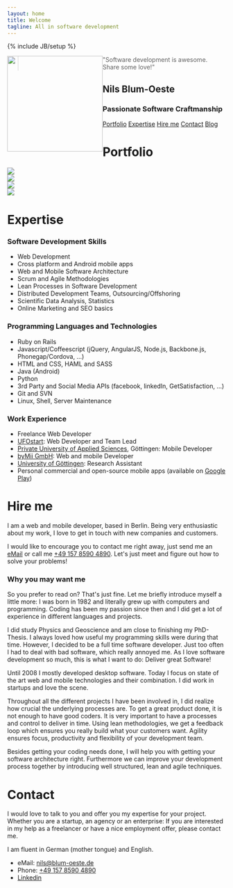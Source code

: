 ```yaml
---
layout: home
title: Welcome
tagline: All in software development
---
```

{% include JB/setup %}

<img src="/assets/images/portrait_bw.png"
style="width:auto;height:220px;float:left;"/>
> "Software development is awesome. Share some love!"
## Nils Blum-Oeste
### Passionate Software Craftmanship

<div class='nav'>
<a href='#portfolio'>Portfolio</a>
<a href='#expertise'>Expertise</a>
<a href='#hire_me'>Hire me</a>
<a href='#contact'>Contact</a>
<a href='/blog'>Blog</a>
</div>

# Portfolio

<div id='portfolio-images'>
  <div class='img-container'>
    <img src="/assets/images/home/UFOstart.png"/>
  </div>
  <div class='img-container'>
    <img src="/assets/images/home/byMii.png"/>
  </div>
  <div class='img-container'>
    <img src="/assets/images/home/TestAutoren.png"/>
  </div>
  <div class='img-container'>
    <img src="/assets/images/home/PomodoroEasy.png"/>
  </div>
</div>

<div class='clearfix'>
</div>

# Expertise
### Software Development Skills
- Web Development
- Cross platform and Android mobile apps
- Web and Mobile Software Architecture
- Scrum and Agile Methodologies
- Lean Processes in Software Development
- Distributed Development Teams, Outsourcing/Offshoring
- Scientific Data Analysis, Statistics
- Online Marketing and SEO basics

### Programming Languages and Technologies
- Ruby on Rails
- Javascript/Coffeescript (jQuery, AngularJS, Node.js, Backbone.js, Phonegap/Cordova,
  ...)
- HTML and CSS, HAML and SASS
- Java (Android)
- Python
- 3rd Party and Social Media APIs (facebook, linkedIn, GetSatisfaction,
  ...)
- Git and SVN
- Linux, Shell, Server Maintenance

### Work Experience
- Freelance Web Developer
- [UFOstart](http://ufostart.com/): Web Developer and Team Lead
- [Private University of Applied Sciences](http://www.pfh.de/en/), Göttingen: Mobile Developer
- [byMii GmbH](http://www.bymii.de/): Web and mobile Developer
- [University of Göttingen](http://www.uni-goettingen.de/en/1.html): Research Assistant
- Personal commercial and open-source mobile apps (available on [Google
  Play](https://play.google.com/store/apps/developer?id=WebEndemics&hl=en))

# Hire me
I am a web and mobile developer, based in Berlin. Being very
enthusiastic about my work, I love to get in touch with new companies
and customers.

I would like to encourage you to contact me right away,
just send me an [eMail](mailto:nils@blum-oeste.de) or call me
[+49 157 8590 4890](tel:+4915785904890). Let's just meet and figure out
how to solve your problems!

### Why you may want me
So you prefer to read on? That's just fine. Let me briefly introduce myself a
little more: I was born in 1982 and literally grew up with computers and
programming. Coding has been my passion since then and I did get a lot
of experience in different languages and projects.

I did study Physics
and Geoscience and am close to finishing my PhD-Thesis. I always loved
how useful my programming skills were during that time. However, I
decided to be a full time software developer. Just too often I had to deal with
bad software, which really annoyed me. As I love software development so
much, this is what I want to do: Deliver great Software!

Until 2008 I mostly developed desktop software. Today I
focus on state of the art web and mobile technologies and their combination.
I did work in startups and love the scene.

Throughout all the different projects I have been involved in, I did
realize how crucial the underlying processes are. To get a great product
done, it is not enough to have good coders. It is very important to have
a processes and control to deliver in time. Using lean methodologies, we
get a feedback loop which ensures you really build what your customers
want. Agility ensures focus, productivity and flexibility of your
development team.

Besides getting your coding needs done, I will help you with getting
your software architecture right. Furthermore we can improve your development
process together by introducing well structured, lean and agile
techniques.

# Contact
I would love to talk to you and offer you my expertise for your project.
Whether you are a startup, an agency or an enterprise: If you are
interested in my
help as a freelancer or have a nice employment offer, please contact me.

I am fluent in German (mother tongue) and English.
- eMail: [nils@blum-oeste.de](mailto:nils@blum-oeste.de)
- Phone: [+49 157 8590 4890](tel:+4915785904890)
- [Linkedin](http://www.linkedin.com/pub/nils-blum-oeste/45/161/19)

